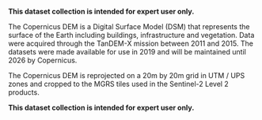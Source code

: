 **This dataset collection is intended for expert user only.**

The Copernicus DEM is a Digital Surface Model (DSM) that represents
the surface of the Earth including buildings, infrastructure and vegetation.
Data were acquired through the TanDEM-X mission between 2011 and 2015.
The datasets were made available for use in 2019 and will be maintained until 2026 by Copernicus.

The Copernicus DEM is reprojected on a 20m by 20m grid in UTM / UPS zones
and cropped to the MGRS tiles used in the Sentinel-2 Level 2 products.

**This dataset collection is intended for expert user only.**
